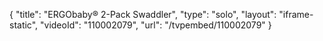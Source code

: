 {
    "title": "ERGObaby&reg; 2-Pack Swaddler",
    "type": "solo",
    "layout": "iframe-static",
    "videoId": "110002079",
    "url": "\/tvpembed\/110002079"
}